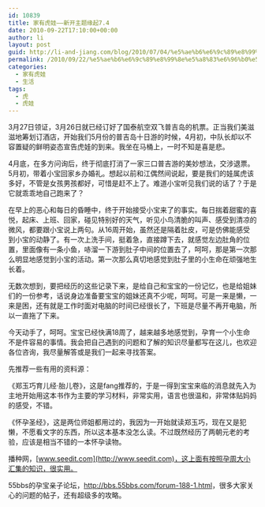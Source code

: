 ```yaml
---
id: 10839
title: 家有虎娃——新开主题缘起7.4
date: 2010-09-22T17:10:00+00:00
author: li
layout: post
guid: http://li-and-jiang.com/blog/2010/07/04/%e5%ae%b6%e6%9c%89%e8%99%8e%e5%a8%83%e6%96%b0%e5%bc%80%e4%b8%bb%e9%a2%98%e7%bc%98%e8%b5%b7/
permalink: /2010/09/22/%e5%ae%b6%e6%9c%89%e8%99%8e%e5%a8%83%e6%96%b0%e5%bc%80%e4%b8%bb%e9%a2%98%e7%bc%98%e8%b5%b7/
categories:
  - 家有虎娃
  - 生活
tags:
  - 虎
  - 虎娃
---
```

3月27日领证，3月26日就已经订好了国泰航空双飞普吉岛的机票。正当我们美滋滋地筹划订酒店，开始我们5月份的普吉岛十日游的时候，4月初，中队长却以不容置疑的鲜明姿态宣告虎娃的到来。我坐在马桶上，一时不知是喜是悲。

4月底，在多方问询后，终于彻底打消了一家三口普吉游的美妙想法，交涉退票。5月初，带着小宝回家乡办婚礼。想起以前和江偶然间说起，要是我们的娃属虎该多好，不管是女孩男孩都好，可惜是赶不上了。难道小宝听见我们说的话了？于是它就乖乖地自己跑来了？

在早上的恶心和每日的昏睡中，终于开始接受小宝来了的事实。每日揣着甜蜜的喜悦，起床、上班、回家，碰见特别好的天气，听见小鸟清脆的叫声、感受到清凉的微风，都要跟小宝说上两句。从16周开始，虽然还是隔着肚皮，可是仿佛能感受到小宝的动静了。有一次上洗手间，挺着急，直接蹲下去，就感觉左边肚角的位置，里面像有一条小鱼，哧溜一下游到肚子中间的位置去了，呵呵，那是第一次那么明显地感觉到小宝的活动。第一次那么真切地感觉到肚子里的小生命在顽强地生长着。

无数次想到，要把经历的这些记录下来，是给自己和宝宝的一份记忆，也是给姐妹们的一份参考，话说身边准备要宝宝的姐妹还真不少呢，呵呵。可是一来是懒，一来是困，还有就是工作时面对电脑的时间已经很长了，下班是尽量不再开电脑，所以一直拖了下来。

今天动手了，呵呵。宝宝已经快满18周了，越来越多地感觉到，孕育一个小生命不是件容易的事情。我会把自己遇到的问题和了解的知识尽量都写在这儿，也欢迎各位咨询，我尽量解答或是我们一起来寻找答案。

先推荐一些有用的资料源：

《郑玉巧育儿经·胎儿卷》，这是fang推荐的，于是一得到宝宝来临的消息就先入为主地开始用这本书作为主要的学习材料，非常实用，语言也很温和，非常体贴妈妈的感受，不错。

《怀孕圣经》，这是两位师姐都用过的，我因为一开始就读郑玉巧，现在又是犯懒，不愿看文字的东西，所以这本基本没怎么读。不过既然经历了两朝元老的考验，应该是相当不错的一本怀孕读物。

播种网，[www.seedit.com](http://www.seedit.com)，这上面有按照孕周大小汇集的知识，很实用。

55bbs的孕宝亲子论坛，<http://bbs.55bbs.com/forum-188-1.html>，很多大家关心的问题的帖子，还有超级多的攻略。